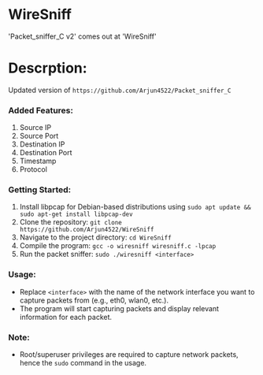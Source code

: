 # WireSniff
'Packet_sniffer_C v2' comes out at 'WireSniff'
# Descrption:
Updated version of `https://github.com/Arjun4522/Packet_sniffer_C`
### Added Features:
1. Source IP
2. Source Port
3. Destination IP
4. Destination Port
5. Timestamp
6. Protocol
### Getting Started:
1. Install libpcap for Debian-based distributions using `sudo apt update && sudo apt-get install libpcap-dev`
3. Clone the repository: `git clone https://github.com/Arjun4522/WireSniff`
4. Navigate to the project directory: `cd WireSniff`
5. Compile the program: `gcc -o wiresniff wiresniff.c -lpcap`
6. Run the packet sniffer: `sudo ./wiresniff <interface>`
### Usage:
- Replace `<interface>` with the name of the network interface you want to capture packets from (e.g., eth0, wlan0, etc.).
- The program will start capturing packets and display relevant information for each packet.
### Note:
- Root/superuser privileges are required to capture network packets, hence the `sudo` command in the usage.
